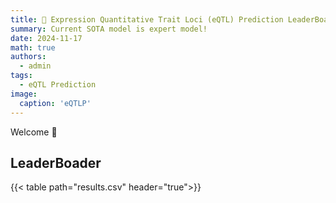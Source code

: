```yaml
---
title: 🎉 Expression Quantitative Trait Loci (eQTL) Prediction LeaderBoard
summary: Current SOTA model is expert model!
date: 2024-11-17
math: true
authors:
  - admin
tags:
  - eQTL Prediction
image:
  caption: 'eQTLP'
---
```


Welcome 👋

## LeaderBoader

{{< table path="results.csv" header="true">}}